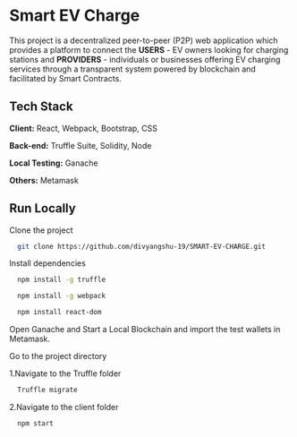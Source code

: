 
# Smart EV Charge

This project is a decentralized peer-to-peer (P2P) web application which provides a platform to connect the **USERS** - EV owners looking for charging stations
and **PROVIDERS** - individuals or businesses offering EV charging services
through a transparent system powered by blockchain and facilitated by Smart Contracts.




## Tech Stack

**Client:** React, Webpack, Bootstrap, CSS

**Back-end:** Truffle Suite, Solidity, Node

**Local Testing:** Ganache

**Others:** Metamask

## Run Locally

Clone the project

```bash
  git clone https://github.com/divyangshu-19/SMART-EV-CHARGE.git
```
Install dependencies
```bash
  npm install -g truffle
```
```bash
  npm install -g webpack
```
```bash
  npm install react-dom
```

Open Ganache and Start a Local Blockchain
and import the test wallets in Metamask.

Go to the project directory

1.Navigate to the Truffle folder

```bash
  Truffle migrate
```
2.Navigate to the client folder

```bash
  npm start
```


